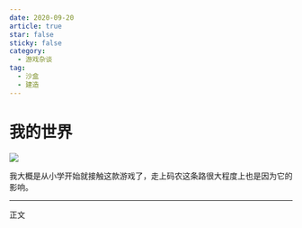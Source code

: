```yaml
---
date: 2020-09-20
article: true
star: false
sticky: false
category:
  - 游戏杂谈
tag:
  - 沙盒
  - 建造
---
```

# 我的世界
![](https://public-1308755698.cos.ap-chongqing.myqcloud.com//img/mc.png)

我大概是从小学开始就接触这款游戏了，走上码农这条路很大程度上也是因为它的影响。
<!-- more -->
---
正文